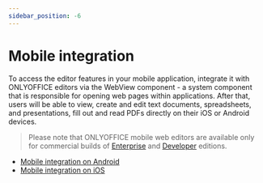 ```yaml
---
sidebar_position: -6
---
```


# Mobile integration

To access the editor features in your mobile application, integrate it with ONLYOFFICE editors via the WebView component - a system component that is responsible for opening web pages within applications. After that, users will be able to view, create and edit text documents, spreadsheets, and presentations, fill out and read PDFs directly on their iOS or Android devices.

> Please note that ONLYOFFICE mobile web editors are available only for commercial builds of [Enterprise](https://www.onlyoffice.com/docs-enterprise.aspx) and [Developer](https://www.onlyoffice.com/developer-edition.aspx) editions.

- [Mobile integration on Android](mobile-integration-on-android-devices.md)
- [Mobile integration on iOS](mobile-integration-on-ios-devices.md)
